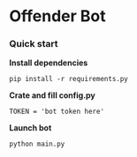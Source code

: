 # Offender Bot

### Quick start

**Install dependencies**

```
pip install -r requirements.py
```

**Crate and fill config.py**

```
TOKEN = 'bot token here'
```

**Launch bot**

```
python main.py
```